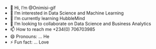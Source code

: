 - 👋 Hi, I’m @Onimisi-gif
- 👀 I’m interested in Data Science and Machine Learning
- 🌱 I’m currently learning HubbleMind
- 💞️ I’m looking to collaborate on Data Science and Business Analytics
- 📫 How to reach me +234(0) 706703985
- 😄 Pronouns: ... He
- ⚡ Fun fact: ... Love

<!---
Onimisi-gif/Onimisi-gif is a ✨ special ✨ repository because its `README.md` (this file) appears on your GitHub profile.
You can click the Preview link to take a look at your changes.
--->
